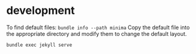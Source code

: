 # development

To find default files:
`bundle info --path minima`
Copy the default file into the appropriate directory and modify them to change the default layout.

`bundle exec jekyll serve`

